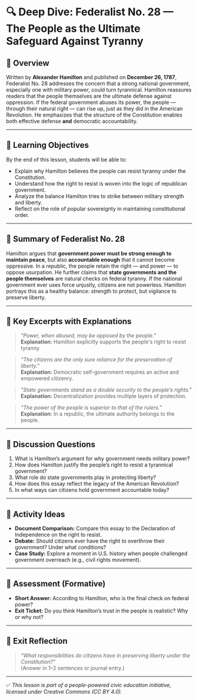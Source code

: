 # 🔍 Deep Dive: Federalist No. 28 — The People as the Ultimate Safeguard Against Tyranny

## 🧭 Overview

Written by **Alexander Hamilton** and published on **December 26, 1787**, Federalist No. 28 addresses the concern that a strong national government, especially one with military power, could turn tyrannical. Hamilton reassures readers that the people themselves are the ultimate defense against oppression. If the federal government abuses its power, the people — through their natural right — can rise up, just as they did in the American Revolution. He emphasizes that the structure of the Constitution enables both effective defense **and** democratic accountability.

---

## 🎯 Learning Objectives

By the end of this lesson, students will be able to:  
- Explain why Hamilton believes the people can resist tyranny under the Constitution.  
- Understand how the right to resist is woven into the logic of republican government.  
- Analyze the balance Hamilton tries to strike between military strength and liberty.  
- Reflect on the role of popular sovereignty in maintaining constitutional order.

---

## 📘 Summary of Federalist No. 28

Hamilton argues that **government power must be strong enough to maintain peace**, but also **accountable enough** that it cannot become oppressive. In a republic, the people retain the right — and power — to oppose usurpation. He further claims that **state governments and the people themselves** are natural checks on federal tyranny. If the national government ever uses force unjustly, citizens are not powerless. Hamilton portrays this as a healthy balance: strength to protect, but vigilance to preserve liberty.

---

## 📖 Key Excerpts with Explanations

> *"Power, when abused, may be opposed by the people."*  
**Explanation:** Hamilton explicitly supports the people's right to resist tyranny.

> *"The citizens are the only sure reliance for the preservation of liberty."*  
**Explanation:** Democratic self-government requires an active and empowered citizenry.

> *"State governments stand as a double security to the people’s rights."*  
**Explanation:** Decentralization provides multiple layers of protection.

> *"The power of the people is superior to that of the rulers."*  
**Explanation:** In a republic, the ultimate authority belongs to the people.

---

## 💬 Discussion Questions

1. What is Hamilton’s argument for why government needs military power?  
2. How does Hamilton justify the people’s right to resist a tyrannical government?  
3. What role do state governments play in protecting liberty?  
4. How does this essay reflect the legacy of the American Revolution?  
5. In what ways can citizens hold government accountable today?

---

## 🧪 Activity Ideas

- **Document Comparison:** Compare this essay to the Declaration of Independence on the right to resist.  
- **Debate:** Should citizens ever have the right to overthrow their government? Under what conditions?  
- **Case Study:** Explore a moment in U.S. history when people challenged government overreach (e.g., civil rights movement).

---

## 📎 Assessment (Formative)

- **Short Answer:** According to Hamilton, who is the final check on federal power?  
- **Exit Ticket:** Do you think Hamilton’s trust in the people is realistic? Why or why not?

---

## 🏁 Exit Reflection

> *“What responsibilities do citizens have in preserving liberty under the Constitution?”*  
(Answer in 1–2 sentences or journal entry.)

---

✅ *This lesson is part of a people-powered civic education initiative, licensed under Creative Commons (CC BY 4.0).*
